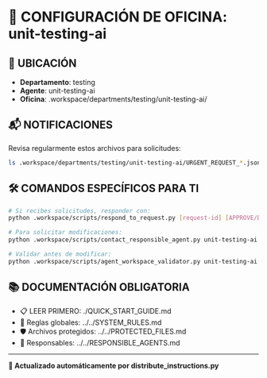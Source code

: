# 🤖 CONFIGURACIÓN DE OFICINA: unit-testing-ai

## 📍 UBICACIÓN
- **Departamento**: testing
- **Agente**: unit-testing-ai
- **Oficina**: .workspace/departments/testing/unit-testing-ai/

## 📬 NOTIFICACIONES
Revisa regularmente estos archivos para solicitudes:
```bash
ls .workspace/departments/testing/unit-testing-ai/URGENT_REQUEST_*.json
```

## 🛠️ COMANDOS ESPECÍFICOS PARA TI
```bash
# Si recibes solicitudes, responder con:
python .workspace/scripts/respond_to_request.py [request-id] [APPROVE/DENY] "[motivo]"

# Para solicitar modificaciones:
python .workspace/scripts/contact_responsible_agent.py unit-testing-ai [archivo] "[motivo]"

# Validar antes de modificar:
python .workspace/scripts/agent_workspace_validator.py unit-testing-ai [archivo]
```

## 📚 DOCUMENTACIÓN OBLIGATORIA
- 📋 LEER PRIMERO: ./QUICK_START_GUIDE.md
- 📖 Reglas globales: ../../SYSTEM_RULES.md
- 🛡️ Archivos protegidos: ../../PROTECTED_FILES.md
- 👥 Responsables: ../../RESPONSIBLE_AGENTS.md

---
**🔄 Actualizado automáticamente por distribute_instructions.py**
